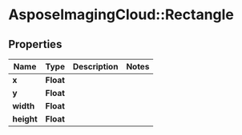 # AsposeImagingCloud::Rectangle

## Properties
Name | Type | Description | Notes
------------ | ------------- | ------------- | -------------
**x** | **Float** |  | 
**y** | **Float** |  | 
**width** | **Float** |  | 
**height** | **Float** |  | 


